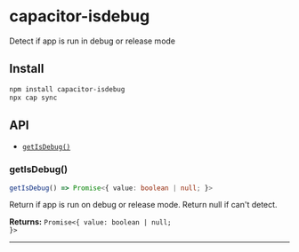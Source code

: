 # capacitor-isdebug

Detect if app is run in debug or release mode

## Install

```bash
npm install capacitor-isdebug
npx cap sync
```

## API

<docgen-index>

* [`getIsDebug()`](#getisdebug)

</docgen-index>

<docgen-api>
<!--Update the source file JSDoc comments and rerun docgen to update the docs below-->

### getIsDebug()

```typescript
getIsDebug() => Promise<{ value: boolean | null; }>
```

Return if app is run on debug or release mode.
Return null if can't detect.

**Returns:** <code>Promise&lt;{ value: boolean | null; }&gt;</code>

--------------------

</docgen-api>

